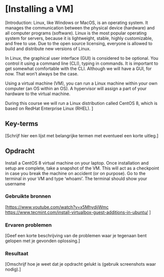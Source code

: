 # [Installing a VM]
[Introduction:
Linux, like Windows or MacOS, is an operating system. It manages the communication between the physical device (hardware) and all computer programs (software).
Linux is the most popular operating system for servers, because it is lightweight, stable, highly customizable, and free to use. Due to the open source licensing, everyone is allowed to build and distribute new versions of Linux.

In Linux, the graphical user interface (GUI) is considered to be optional. You control it using a command line (CLI), typing in commands. It is important to get somewhat comfortable with the CLI. Although we will have a GUI, for now. That won’t always be the case.

Using a virtual machine (VM), you can run a Linux machine within your own computer (an OS within an OS). A hypervisor will assign a part of your hardware to the virtual machine.

During this course we will run a Linux distribution called CentOS 8, which is based on RedHat Enterprise Linux (RHEL).
]

## Key-terms
[Schrijf hier een lijst met belangrijke termen met eventueel een korte uitleg.]

## Opdracht

Install a CentOS 8 virtual machine on your laptop.
Once installation and setup are complete, take a snapshot of the VM. This will act as a checkpoint in case you break the machine on accident (or on purpose).
Go to the terminal in your VM and type ‘whoami’. The terminal should show your username

### Gebruikte bronnen
[https://www.youtube.com/watch?v=x5MhydijWmc 
https://www.tecmint.com/install-virtualbox-guest-additions-in-ubuntu/ ]

### Ervaren problemen
[Geef een korte beschrijving van de problemen waar je tegenaan bent gelopen met je gevonden oplossing.]

### Resultaat
[Omschrijf hoe je weet dat je opdracht gelukt is (gebruik screenshots waar nodig).]
